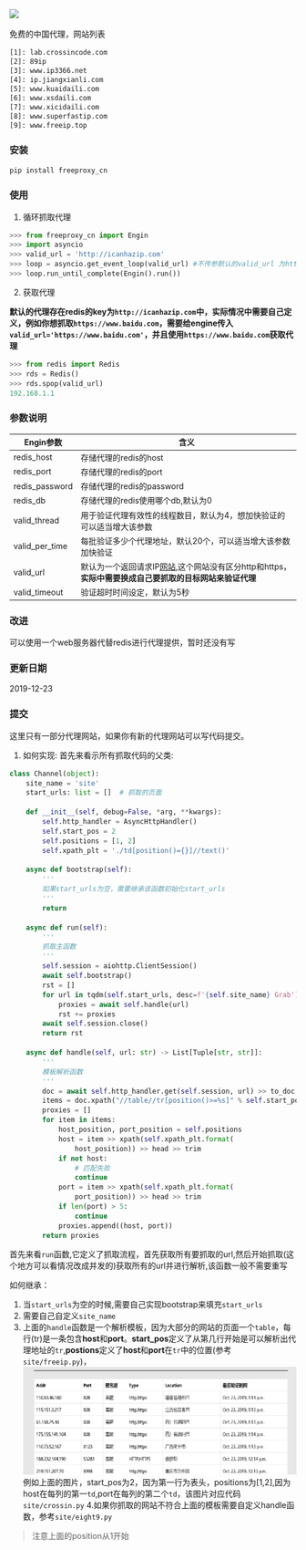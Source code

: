 ![](https://img.shields.io/pypi/pyversions/cuckoopy.svg)

免费的中国代理，网站列表
```
[1]: lab.crossincode.com
[2]: 89ip
[3]: www.ip3366.net
[4]: ip.jiangxianli.com
[5]: www.kuaidaili.com
[6]: www.xsdaili.com
[7]: www.xicidaili.com
[8]: www.superfastip.com
[9]: www.freeip.top
```

### 安装

```
pip install freeproxy_cn
```


### 使用

1. 循环抓取代理

```python
>>> from freeproxy_cn import Engin
>>> import asyncio
>>> valid_url = 'http://icanhazip.com'
>>> loop = asyncio.get_event_loop(valid_url) #不传参默认的valid_url 为http://icanhazip.com
>>> loop.run_until_complete(Engin().run())
```

2. 获取代理

**默认的代理存在redis的key为`http://icanhazip.com`中，实际情况中需要自己定义，例如你想抓取`https://www.baidu.com`，需要给engine传入`valid_url='https://www.baidu.com'`，并且使用`https://www.baidu.com`获取代理**

```python
>>> from redis import Redis
>>> rds = Redis()
>>> rds.spop(valid_url) 
192.168.1.1
```

### 参数说明

| Engin参数      | 含义                                                                                                                           |
| -------------- | ------------------------------------------------------------------------------------------------------------------------------ |
| redis_host     | 存储代理的redis的host                                                                                                          |
| redis_port     | 存储代理的redis的port                                                                                                          |
| redis_password | 存储代理的redis的password                                                                                                      |
| redis_db       | 存储代理的redis使用哪个db,默认为0                                                                                              |
| valid_thread   | 用于验证代理有效性的线程数目，默认为4，想加快验证的可以适当增大该参数                                                          |
| valid_per_time | 每批验证多少个代理地址，默认20个，可以适当增大该参数加快验证                                                                   |
| valid_url      | 默认为一个返回请求IP[网站](http://icanhazip.com),这个网站没有区分http和https，**实际中需要换成自己要抓取的目标网站来验证代理** |
| valid_timeout  | 验证超时时间设定，默认为5秒                                                                                                    |
### 改进

可以使用一个web服务器代替redis进行代理提供，暂时还没有写

### 更新日期

2019-12-23

### 提交

这里只有一部分代理网站，如果你有新的代理网站可以写代码提交。

1. 如何实现:
首先来看示所有抓取代码的父类:

```python
class Channel(object):
    site_name = 'site'
    start_urls: list = []  # 抓取的页面

    def __init__(self, debug=False, *arg, **kwargs):
        self.http_handler = AsyncHttpHandler()
        self.start_pos = 2
        self.positions = [1, 2]
        self.xpath_plt = './td[position()={}]//text()'

    async def bootstrap(self):
        '''
        如果start_urls为空，需要继承该函数初始化start_urls
        '''
        return

    async def run(self):
        '''
        抓取主函数
        '''
        self.session = aiohttp.ClientSession()
        await self.bootstrap()
        rst = []
        for url in tqdm(self.start_urls, desc=f'{self.site_name} Grab'):
            proxies = await self.handle(url)
            rst += proxies
        await self.session.close()
        return rst

    async def handle(self, url: str) -> List[Tuple[str, str]]:
        '''
        模板解析函数
        '''
        doc = await self.http_handler.get(self.session, url) >> to_doc
        items = doc.xpath("//table//tr[position()>=%s]" % self.start_pos)
        proxies = []
        for item in items:
            host_position, port_position = self.positions
            host = item >> xpath(self.xpath_plt.format(
                host_position)) >> head >> trim
            if not host:
                # 匹配失败
                continue
            port = item >> xpath(self.xpath_plt.format(
                port_position)) >> head >> trim
            if len(port) > 5:
                continue
            proxies.append((host, port))
        return proxies
```
首先来看`run`函数,它定义了抓取流程，首先获取所有要抓取的url,然后开始抓取(这个地方可以看情况改成并发的)获取所有的url并进行解析,该函数一般不需要重写

如何继承：
1. 当`start_urls`为空的时候,需要自己实现bootstrap来填充`start_urls`
2. 需要自己自定义`site_name`
3. 上面的`handle`函数是一个解析模板，因为大部分的网站的页面一个`table`，每行(tr)是一条包含**host**和**port**。**start_pos**定义了从第几行开始是可以解析出代理地址的`tr`,**postions**定义了**host**和**port**在`tr`中的位置(参考`site/freeip.py`)，
    ![](img/example.png)
    例如上面的图片，start_pos为2，因为第一行为表头，positions为[1,2],因为host在每列的第一`td`,port在每列的第二个`td`，该图片对应代码`site/crossin.py`
4.如果你抓取的网站不符合上面的模板需要自定义handle函数，参考`site/eight9.py`

> 注意上面的position从1开始
